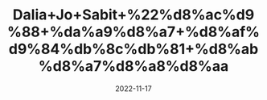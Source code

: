 ---
title: 'Dalia+Jo+Sabit+%22%d8%ac%d9%88+%da%a9%d8%a7+%d8%af%d9%84%db%8c%db%81+%d8%ab%d8%a7%d8%a8%d8%aa'
date: '2022-11-17' 
metatag: '' 
inventory: '0' 
draft: false 
# meta description 
shortDescripton: 'Barley+Porridge+%22++Dalia+is+rich+in+fiber+and+functions+as+an+excellent+laxative+and+Helps+in+weight+loss.+It+also+helps+in+muscle+mass+gain'
description: 'Food+Product'
longdescription: ''
tags: ''
brand: ''
subCategory: ''
unit: '250 gm-Pk'
sellCount: '0'
featured: True
# product Price
price: '70.0'
# Product Short Description
shortDescription: 'Barley+Porridge+%22++Dalia+is+rich+in+fiber+and+functions+as+an+excellent+laxative+and+Helps+in+weight+loss.+It+also+helps+in+muscle+mass+gain'
productID: '95B39181-4F3B-ED11-996A-005056B3A416'
type: 'products'
category: 'Food+Product' 
thumnailproduct: 'https://eraconnect.blob.core.windows.net/product-images/aminsaddiquidawakhana/4f00702c-4370-4468-8e5a-dc11571e2e37.webp' 
images:
  - image: 'https://eraconnect.blob.core.windows.net/product-images/aminsaddiquidawakhana/4f00702c-4370-4468-8e5a-dc11571e2e37.webp'  
Variants:
---